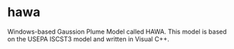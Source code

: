 # hawa
Windows-based Gaussion Plume Model called HAWA. This model is based on the USEPA ISCST3 model and written in Visual C++.
